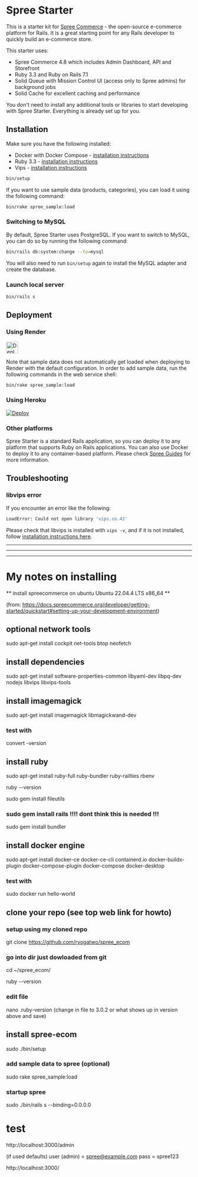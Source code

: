 # Spree Starter

This is a starter kit for [Spree Commerce](https://spreecommerce.org) - the open-source e-commerce platform for Rails. It is a great starting point for any Rails developer to quickly build an e-commerce store.

This starter uses:

* Spree Commerce 4.8 which includes Admin Dashboard, API and Storefront
* Ruby 3.3 and Ruby on Rails 7.1
* Solid Queue with Mission Control UI (access only to Spree admins) for background jobs
* Solid Cache for excellent caching and performance

You don't need to install any additional tools or libraries to start developing with Spree Starter. Everything is already set up for you.

## Installation

Make sure you have the following installed:
* Docker with Docker Compose - [installation instructions](https://docs.docker.com/get-docker/)
* Ruby 3.3 - [installation instructions](https://www.ruby-lang.org/en/documentation/installation/)
* Vips - [installation instructions](https://libvips.github.io/libvips/install.html)

```bash
bin/setup
```

If you want to use sample data (products, categories), you can load it using the following command:

```bash
bin/rake spree_sample:load
```

### Switching to MySQL

By default, Spree Starter uses PostgreSQL. If you want to switch to MySQL, you can do so by running the following command:

```bash
bin/rails db:system:change --to=mysql
```

You will also need to run `bin/setup` again to install the MySQL adapter and create the database.

### Launch local server

```bash
bin/rails s
```

## Deployment

### Using Render

<a href="https://render.com/deploy?repo=https://github.com/spree/spree_starter/tree/main">
  <img src="https://render.com/images/deploy-to-render-button.svg" alt="Deploy to Render" height=32>
</a>

Note that sample data does not automatically get loaded when deploying to Render with the default configuration. In order to add sample data, run the following commands in the web service shell:

```bash
bin/rake spree_sample:load
```

### Using Heroku

[![Deploy](https://www.herokucdn.com/deploy/button.svg)](https://heroku.com/deploy)

### Other platforms

Spree Starter is a standard Rails application, so you can deploy it to any platform that supports Ruby on Rails applications. You can also use Docker to deploy it to any container-based platform. Please check [Spree Guides](https://guides.spreecommerce.org/developer/deployment.html) for more information.

## Troubleshooting

### libvips error

If you encounter an error like the following:

```bash
LoadError: Could not open library 'vips.so.42'
```

Please check that libvips is installed with `vips -v`, and if it is not installed, follow [installation instructions here](https://www.libvips.org/install.html).

-------------------------------------------
-------------------------------------------
-------------------------------------------

# My notes on installing 

** install spreecommerce on ubuntu Ubuntu 22.04.4 LTS x86_64 **

(from: https://docs.spreecommerce.org/developer/getting-started/quickstart#setting-up-your-development-environment)


## optional network tools 

sudo apt-get install cockpit net-tools btop neofetch



## install dependencies 

sudo apt-get install software-properties-common libyaml-dev libpq-dev nodejs libvips libvips-tools



## install imagemagick 

sudo apt-get install imagemagick libmagickwand-dev

### test with

convert -version



## install ruby 

sudo apt-get install ruby-full ruby-bundler ruby-railties rbenv

ruby --version

sudo gem install fileutils

### sudo gem install rails   !!!! dont think this is needed !!!

sudo gem install bundler



## install docker engine 

sudo apt-get install docker-ce docker-ce-cli containerd.io docker-buildx-plugin docker-compose-plugin docker-compose docker-desktop

### test with

sudo docker run hello-world



## clone your repo (see top web link for howto)

### setup using my cloned repo

git clone https://github.com/ryogatwo/spree_ecom

### go into dir just dowloaded from git

cd ~/spree_ecom/

ruby --version

### edit file 

nano .ruby-version       (change in file to 3.0.2 or what shows up in version above and save)

## install spree-ecom

sudo ./bin/setup

### add sample data to spree  (optional)

sudo rake spree_sample:load

### startup spree

sudo ./bin/rails s --binding=0.0.0.0



# test

http://localhost:3000/admin


(if used defaults)
user (admin) = spree@example.com
pass = spree123


http://localhost:3000/







